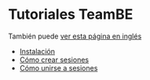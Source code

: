 # Tutoriales TeamBE

También puede [ver esta página en inglés](/README.md)

* [Instalación](/INSTALLATION_ES.md)
* [Cómo crear sesiones](/CREATE_SESSIONS_ES.md)
* [Cómo unirse a sesiones](/JOIN_SESSIONS_ES.md)

